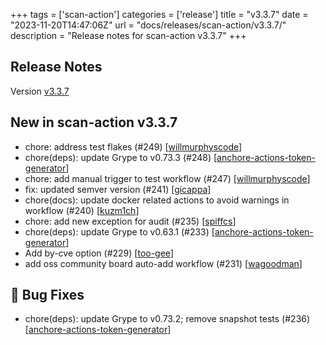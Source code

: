 +++
tags = ['scan-action']
categories = ['release']
title = "v3.3.7"
date = "2023-11-20T14:47:06Z"
url = "docs/releases/scan-action/v3.3.7/"
description = "Release notes for scan-action v3.3.7"
+++

## Release Notes

Version [v3.3.7](https://github.com/anchore/scan-action/releases/tag/v3.3.7)

## New in scan-action v3.3.7

- chore: address test flakes (#249) [[willmurphyscode](https://github.com/willmurphyscode)]
- chore(deps): update Grype to v0.73.3 (#248) [[anchore-actions-token-generator](https://github.com/anchore-actions-token-generator)]
- chore: add manual trigger to test workflow (#247) [[willmurphyscode](https://github.com/willmurphyscode)]
- fix: updated semver version (#241) [[gicappa](https://github.com/gicappa)]
- chore(docs): update docker related actions to avoid warnings in workflow (#240) [[kuzm1ch](https://github.com/kuzm1ch)]
- chore: add new exception for audit (#235) [[spiffcs](https://github.com/spiffcs)]
- chore(deps): update Grype to v0.63.1 (#233) [[anchore-actions-token-generator](https://github.com/anchore-actions-token-generator)]
- Add by-cve option (#229) [[too-gee](https://github.com/too-gee)]
- add oss community board auto-add workflow (#231) [[wagoodman](https://github.com/wagoodman)]

## 🐛 Bug Fixes

- chore(deps): update Grype to v0.73.2; remove snapshot tests (#236) [[anchore-actions-token-generator](https://github.com/anchore-actions-token-generator)]
